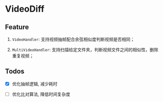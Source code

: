 # VideoDiff

## Feature

1. `VideoHandler`: 支持视频抽帧配合余弦相似度判断视频是否相同；

2. `MultiVideoHandler`: 支持扫描给定文件夹，判断视频文件之间的相似性，删除重复视频；

## Todos

- [x] 优化抽帧逻辑, 减少耗时

- [ ] 优化比对算法, 降低时间复杂度
